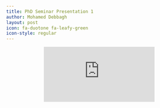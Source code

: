 ```yaml
---
title: PhD Seminar Presentation 1
author: Mohamed Debbagh
layout: post
icon: fa-duotone fa-leafy-green
icon-style: regular
---
```




<div align="center"><iframe  src="https://www.youtube.com/embed/eExOkKe-A_o" title="YouTube video player" frameborder="0" allow="accelerometer; autoplay; clipboard-write; encrypted-media; gyroscope; picture-in-picture; web-share" allowfullscreen></iframe></div>
